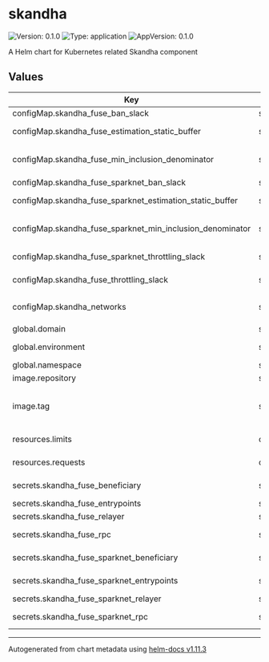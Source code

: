 # skandha

![Version: 0.1.0](https://img.shields.io/badge/Version-0.1.0-informational?style=flat-square) ![Type: application](https://img.shields.io/badge/Type-application-informational?style=flat-square) ![AppVersion: 0.1.0](https://img.shields.io/badge/AppVersion-0.1.0-informational?style=flat-square)

A Helm chart for Kubernetes related Skandha component

## Values

| Key | Type | Default | Description |
|-----|------|---------|-------------|
| configMap.skandha_fuse_ban_slack | string | `""` | Ban Slack - Fuse |
| configMap.skandha_fuse_estimation_static_buffer | string | `""` | Estimation static buffer - Fuse |
| configMap.skandha_fuse_min_inclusion_denominator | string | `""` | Min inclusion denominator - Fuse |
| configMap.skandha_fuse_sparknet_ban_slack | string | `""` | Ban Slack - Spark |
| configMap.skandha_fuse_sparknet_estimation_static_buffer | string | `""` | Estimation static buffer - Spark |
| configMap.skandha_fuse_sparknet_min_inclusion_denominator | string | `""` | Min inclusion denominator - Spark |
| configMap.skandha_fuse_sparknet_throttling_slack | string | `""` | Throttling Slack - Spark |
| configMap.skandha_fuse_throttling_slack | string | `""` | Throttling Slack - Fuse |
| configMap.skandha_networks | string | `""` | Networks. Possible values: `fuse,fuseSparknet` |
| global.domain | string | `""` | DNS domain |
| global.environment | string | `""` | Label 'environment' |
| global.namespace | string | `""` | Namespace |
| image.repository | string | `""` | Repository ID |
| image.tag | string | `""` | Tag; overrides the image tag whose default is the chart appVersion. |
| resources.limits | object | `{"cpu":"","memory":""}` | Resources - Limits |
| resources.requests | object | `{"cpu":"","memory":""}` | Resources - Requests |
| secrets.skandha_fuse_beneficiary | string | `""` | Beneficiary - Fuse |
| secrets.skandha_fuse_entrypoints | string | `""` | Entrypoint - Fuse |
| secrets.skandha_fuse_relayer | string | `""` | Relayer - Fuse |
| secrets.skandha_fuse_rpc | string | `""` | RPC endpoint - Fuse |
| secrets.skandha_fuse_sparknet_beneficiary | string | `""` | Beneficiary - Spark |
| secrets.skandha_fuse_sparknet_entrypoints | string | `""` | Entrypoint - Spark |
| secrets.skandha_fuse_sparknet_relayer | string | `""` | Relayer - Spark |
| secrets.skandha_fuse_sparknet_rpc | string | `""` | RPC endpoint - Spark |

----------------------------------------------
Autogenerated from chart metadata using [helm-docs v1.11.3](https://github.com/norwoodj/helm-docs/releases/v1.11.3)
